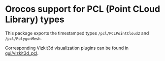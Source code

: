 Orocos support for PCL (Point CLoud Library) types
=============

This package exports the timestamped types `/pcl/PCLPointCloud2` and `/pcl/PolygonMesh`.

Corresponding Vizkit3d visualization plugins can be found in [gui/vizkit3d_pcl](https://github.com/rock-gui/gui-vizkit3d_pcl).
